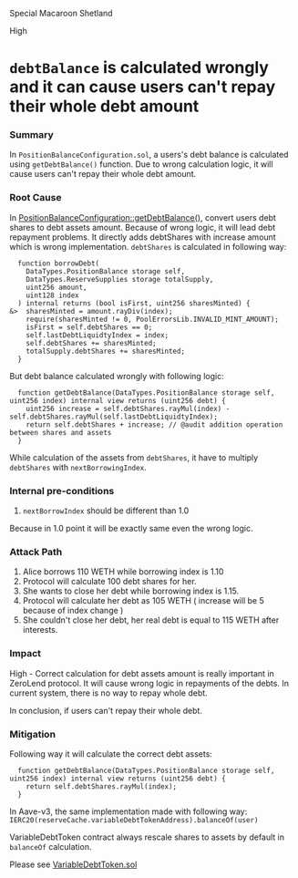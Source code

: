 Special Macaroon Shetland

High

# `debtBalance` is calculated wrongly and it can cause users can't repay their whole debt amount

### Summary

In `PositionBalanceConfiguration.sol`, a users's debt balance is calculated using `getDebtBalance()` function. Due to wrong calculation logic, it will cause users can't repay their whole debt amount.

### Root Cause

In [PositionBalanceConfiguration::getDebtBalance()](https://github.com/sherlock-audit/2024-06-new-scope/blob/c8300e73f4d751796daad3dadbae4d11072b3d79/zerolend-one/contracts/core/pool/configuration/PositionBalanceConfiguration.sol#L139), convert users debt shares to debt assets amount. Because of wrong logic, it will lead debt repayment problems. It directly adds debtShares with increase amount which is wrong implementation. `debtShares` is calculated in following way:

```solidity
  function borrowDebt(
    DataTypes.PositionBalance storage self,
    DataTypes.ReserveSupplies storage totalSupply,
    uint256 amount,
    uint128 index
  ) internal returns (bool isFirst, uint256 sharesMinted) {
&>  sharesMinted = amount.rayDiv(index);
    require(sharesMinted != 0, PoolErrorsLib.INVALID_MINT_AMOUNT);
    isFirst = self.debtShares == 0;
    self.lastDebtLiquidtyIndex = index;
    self.debtShares += sharesMinted;
    totalSupply.debtShares += sharesMinted;
  }
```
But debt balance calculated wrongly with following logic:
```solidity
  function getDebtBalance(DataTypes.PositionBalance storage self, uint256 index) internal view returns (uint256 debt) {
    uint256 increase = self.debtShares.rayMul(index) - self.debtShares.rayMul(self.lastDebtLiquidtyIndex);
    return self.debtShares + increase; // @audit addition operation between shares and assets
  }
```

While calculation of the assets from `debtShares`, it have to multiply `debtShares` with `nextBorrowingIndex`. 

### Internal pre-conditions

1. `nextBorrowIndex` should be different than 1.0

Because in 1.0 point it will be exactly same even the wrong logic.

### Attack Path

1. Alice borrows 110 WETH while borrowing index is 1.10 
2. Protocol will calculate 100 debt shares for her.
3. She wants to close her debt while borrowing index is 1.15.
4. Protocol will calculate her debt as 105 WETH ( increase will be 5 because of index change ) 
5. She couldn't close her debt, her real debt is equal to 115 WETH after interests.

### Impact

High - Correct calculation for debt assets amount is really important in ZeroLend protocol. It will cause wrong logic in repayments of the debts. In current system, there is no way to repay whole debt.

In conclusion, if users can't repay their whole debt.

### Mitigation

Following way it will calculate the correct debt assets:

```solidity
  function getDebtBalance(DataTypes.PositionBalance storage self, uint256 index) internal view returns (uint256 debt) {
    return self.debtShares.rayMul(index);
  }
```

In Aave-v3, the same implementation made with following way:
`IERC20(reserveCache.variableDebtTokenAddress).balanceOf(user)`

VariableDebtToken contract always rescale shares to assets by default in `balanceOf` calculation. 

Please see [VariableDebtToken.sol](https://github.com/aave/aave-v3-core/blob/782f51917056a53a2c228701058a6c3fb233684a/contracts/protocol/tokenization/VariableDebtToken.sol#L80)
